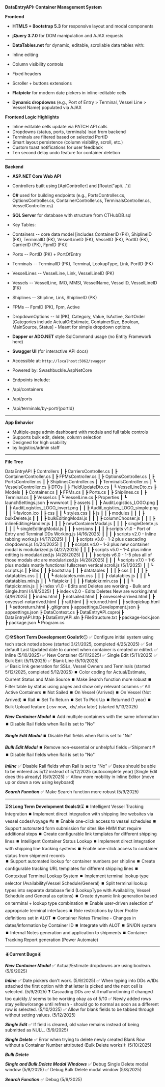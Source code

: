 **DataEntryAPI: Container Management System**

**Frontend**

-   **HTML5 + Bootstrap 5.3** for responsive layout and modal components
-   **jQuery 3.7.0** for DOM manipulation and AJAX requests
-   **DataTables.net** for dynamic, editable, scrollable data tables with:

-   Inline editing
-   Column visibility controls
-   Fixed headers
-   Scroller + buttons extensions

-   **Flatpickr** for modern date pickers in inline-editable cells
-   **Dynamic dropdowns** (e.g., Port of Entry > Terminal, Vessel Line > Vessel Name) populated via AJAX

**Frontend Logic Highlights**

-   Inline editable cells update via PATCH API calls
-   Dropdowns (status, ports, terminals) load from backend
-   Terminals are filtered based on selected PortID
-   Smart layout persistence (column visibility, scroll, etc.)
-   Custom toast notifications for user feedback
-   Ten second delay undo feature for container deletion

* * * * *

**Backend**

-   **ASP.NET Core Web API**
-   Controllers built using [ApiController] and [Route("api/...")]
-   **C#** used for building endpoints (e.g., PortsController.cs, OptionsController.cs, ContainerController.cs, TerminalsController.cs, VesselController.cs)
-   **SQL Server** for database with structure from CTHubDB.sql

-   Key Tables:

-   Containers -- core data model [includes ContainerID (PK), ShiplineID (FK), TerminalID (FK), VesselLineID (FK), VesselID (FK), PortID (FK), CarrierID (PK), FpmID (FK)]
-   Ports -- PortID (PK) + PortOfEntry
-   Terminals -- TerminalID (PK), Terminal, LookupType, Link, PortID (FK)
-   VesselLines -- VesselLine, Link, VesselLineID (PK)
-   Vessels -- VesselLine, IMO, MMSI, VesselName, VesselID, VesselLineID (FK)
-   Shiplines -- Shipline, Link, ShiplineID (PK)
-   FPMs -- FpmID (PK), Fpm, Active
-   DropdownOptions -- Id (PK), Category, Value, IsActive, SortOrder [Categories include ActualOrEstimate, ContainerSize, Boolean, MainSource, Status] - Meant for simple dropdown options.

-   **Dapper or ADO.NET** style SqlCommand usage (no Entity Framework here)
-   **Swagger UI** (for interactive API docs)

-   Accessible at: `http://localhost:5062/swagger`
-   Powered by: Swashbuckle.AspNetCore

-   Endpoints include:

-   /api/containers
-   /api/ports
-   /api/terminals/by-port/{portId}

* * * * *

**App Behavior**

-   Multiple-page admin dashboard with modals and full table controls
-   Supports bulk edit, delete, column selection
-   Designed for high usability
-   by logistics/admin staff

* * * * *

**File Tree**

DataEntryAPI
 ┣ Controllers
 ┃ ┣ CarriersController.cs
 ┃ ┣ ContainerController.cs
 ┃ ┣ FPMsController.cs
 ┃ ┣ OptionsController.cs
 ┃ ┣ PortsController.cs
 ┃ ┣ ShiplinesController.cs
 ┃ ┣ TerminalsController.cs
 ┃ ┗ VesselsController.cs
 ┣ DTOs
 ┃ ┣ FieldUpdateDto.cs
 ┃ ┗ VesselLineDto.cs
 ┣ Models
 ┃ ┣ Container.cs
 ┃ ┣ FPMs.cs
 ┃ ┣ Ports.cs
 ┃ ┣ Shiplines.cs
 ┃ ┣ Terminal.cs
 ┃ ┣ Vessel.cs
 ┃ ┗ VesselLine.cs
 ┣ Properties
 ┃ ┗ launchSettings.json
 ┣ wwwroot
 ┃ ┣ assets
 ┃ ┃ ┣ AuditLogistics_LOGO.png
 ┃ ┃ ┣ AuditLogistics_LOGO_invert.png
 ┃ ┃ ┣ AuditLogistics_LOGO_simple.png
 ┃ ┃ ┗ favicon.ico
 ┃ ┣ css
 ┃ ┃ ┗ styles.css
 ┃ ┣ js
 ┃ ┃ ┣ modules
 ┃ ┃ ┃ ┣ bulkDelete.js
 ┃ ┃ ┃ ┣ bulkEditingModal.js
 ┃ ┃ ┃ ┣ columnChooser.js
 ┃ ┃ ┃ ┣ inlineEditingHandler.js
 ┃ ┃ ┃ ┣ newContainerModal.js
 ┃ ┃ ┃ ┣ singleDelete.js
 ┃ ┃ ┃ ┗ singleEditingModal.js
 ┃ ┃ ┣ versions
 ┃ ┃ ┃ ┣ scripts v1.0 - Port of Entry and Terminal DDs Working.js (4/16/2025)
 ┃ ┃ ┃ ┣ scripts v2.0 - Inline tabbing works.js (4/17/2025)
 ┃ ┃ ┃ ┣ scripts v3.0 - 1-2 plus cascading dropdowns.js (4/24/2025)
 ┃ ┃ ┃ ┣ scripts v4.0 - 1-3 plus new container modal is modularized.js (4/27/2025)
 ┃ ┃ ┃ ┣ scripts v5.0 - 1-4 plus inline editing is modularized.js (4/28/2025)
 ┃ ┃ ┃ ┣ scripts v6.0 - 1-5 plus all of those modals etc are modularized.js (4/28/2025)
 ┃ ┃ ┃ ┗ scripts v7.0 - 1-6 plus modals mostly functional fullscreen vertical scroll.js (5/1/2025)
 ┃ ┃ ┗ scripts.js
 ┃ ┣ libs
 ┃ ┃ ┣ bootstrap
 ┃ ┃ ┣ datatables
 ┃ ┃ ┃ ┣ css
 ┃ ┃ ┃ ┃ ┣ datatables.css
 ┃ ┃ ┃ ┃ ┗ datatables.min.css
 ┃ ┃ ┃ ┣ datatables.js
 ┃ ┃ ┃ ┗ datatables.min.js
 ┃ ┃ ┗ flatpickr
 ┃ ┃ ┃ ┣ flatpickr.min.css
 ┃ ┃ ┃ ┗ flatpickr.min.js
 ┃ ┣ index v1.0 - Edits and Deletes are working - Bulk and Single.html (4/8/2025)
 ┃ ┣ index v2.0 - Edits Deletes New are working.html (4/9/2025)
 ┃ ┣ index.html
 ┃ ┣ notsailed.html
 ┃ ┣ onvessel-arrived.html
 ┃ ┣ onvessel-notarrived.html
 ┃ ┣ rail.html
 ┃ ┣ returned.html
 ┃ ┣ settopickup.html
 ┃ ┗ settoreturn.html
 ┣ .gitignore
 ┣ appsettings.Development.json
 ┣ appsettings.json
 ┣ DataContext.cs
 ┣ DataEntryAPI.csproj
 ┣ DataEntryAPI.http
 ┣ DataEntryAPI.sln
 ┣ FileStructure.txt
 ┣ package-lock.json
 ┣ package.json
 ┗ Program.cs
 
* * * * *
 
⏲️🛠️**Short Term Development Goals**🛠️⏲️
 ✅ Configure initial system using tech stack noted above (started 3/21/2025, completed 4/25/2025)
 ✅ Set default Last Updated date to current when container is created or edited.
    ✅ Inline (5/10/2025)
    ✅ New Container (5/11/2025)
    ✅ Single Edit (5/11/2025)
    ✅ Bulk Edit (5/11/2025)
    ✅ Blank Line (5/10/2025)  
 ✅ Basic link generation for SSLs, Vessel Owners and Terminals (started 5/12/2025, completed 5/12/2025)
 ⏹️ Color coding for Actual/Estimate, Current Status and Main Source
 ⏹️ Make Search function more robust
 ⏹️ Filter table by status using pages and show only relevant columns
    ✅ All Active Containers
    ⏹️ Not Sailed
    ⏹️ On Vessel (Arrived)
    ⏹️ On Vessel (Not Arrived)
    ⏹️ Rail
    ⏹️ Set To Return
    ⏹️ Set To Pick Up
    ⏹️ Returned (1 year)
 ⏹️ Bulk Upload feature (.csv now, .xls/.xlsx later) (started 5/13/2025)
    
 ***New Container Modal***
 ⏹️ Add multiple containers with the same information
 ⏹️ Disable Rail fields when Rail is set to "No"

  ***Single Edit Modal***
 ⏹️ Disable Rail fields when Rail is set to "No"
 
 ***Bulk Edit Modal***
 ⏹️ Remove non-essential or unhelpful fields
    ✅Shipment #
 ⏹️ Disable Rail fields when Rail is set to "No"
 
 ***Inline***
 ✅ Disable Rail fields when Rail is set to "No"
 ✅ Dates should be able to be entered as 5/12 instead of 5/12/2025 (autocomplete year) [Single Edit does this already] (5/9/2025)
 ✅ Allow more mobility in Inline Editor (move up or down a row using keyboard)

 ***Search Function***
 ✅ Make Search function more robust (5/9/2025)

* * * * *

⏳🛠️**Long Term Development Goals**🛠️⏳
⏹️ Intelligent Vessel Tracking Integration
   ⏹️ Implement direct integration with shipping line websites via vessel codes/voyage #s
   ⏹️ Enable one-click access to vessel schedules
   ⏹️ Support automated form submission for sites like HMM that require additional steps
   ⏹️ Create configurable link templates for different shipping lines
⏹️ Intelligent Container Status Lookup
   ⏹️ Implement direct integration with shipping line tracking systems
   ⏹️ Enable one-click access to container status from shipment records  
   ⏹️ Support automated lookup for container numbers per shipline
   ⏹️ Create configurable tracking URL templates for different shipping lines
⏹️ Contextual Terminal Lookup System
   ⏹️ Implement terminal lookup type selector (Availability/Vessel Schedule/General)
   ⏹️ Split terminal lookup types into separate database field (LookupType with Availability, Vessel Schedule and General as options)
   ⏹️ Create dynamic link generation based on terminal + lookup type combination
   ⏹️ Enable user-driven selection of appropriate terminal interfaces
⏹️ Role restrictions by User Profile definitions set in ALOT
⏹️ Container Notes Timeline - Changes in dates/information by Container ID
⏹️ Integrate with ALOT
   ⏹️ SN/DN system
   ⏹️ Internal Notes generation and application to shipments
⏹️ Container Tracking Report generation (Power Automate)

* * * * *

🪲**Current Bugs**🪲

***New Container Modal***
✅ Actual/Estimate dropdowns are using boolean. (5/9/2025)
 
***Inline***
✅ Date pickers don't work. (5/9/2025)
✅ When typing into DDs w/IDs attached the first option with that letter is picked and the next cell is selected. (5/9/2025)
❓ Cascading DDs are still malfunctioning if changed too quickly // seems to be working okay as of 5/10
✅ Newly added rows stay yellow/orange until refresh - should go to normal as soon as a different row is selected. (5/10/2025)
✅ Allow for blank fields to be tabbed through without setting values. (5/12/2025)
 
***Single Edit***
✅ If field is cleared, old value remains instead of being submitted as NULL. (5/9/2025)

***Single Delete***
✅ Error when trying to delete newly created Blank Row without a Container Number attributed (Bulk Delete works!): (5/10/2025)
       
***Bulk Delete***

***Single and Bulk Delete Modal Windows***
✅ Debug Single Delete modal window (5/8/2025)
✅ Debug Bulk Delete modal window (5/8/2025)
 
***Search Function***
✅ Debug (5/9/2025)
